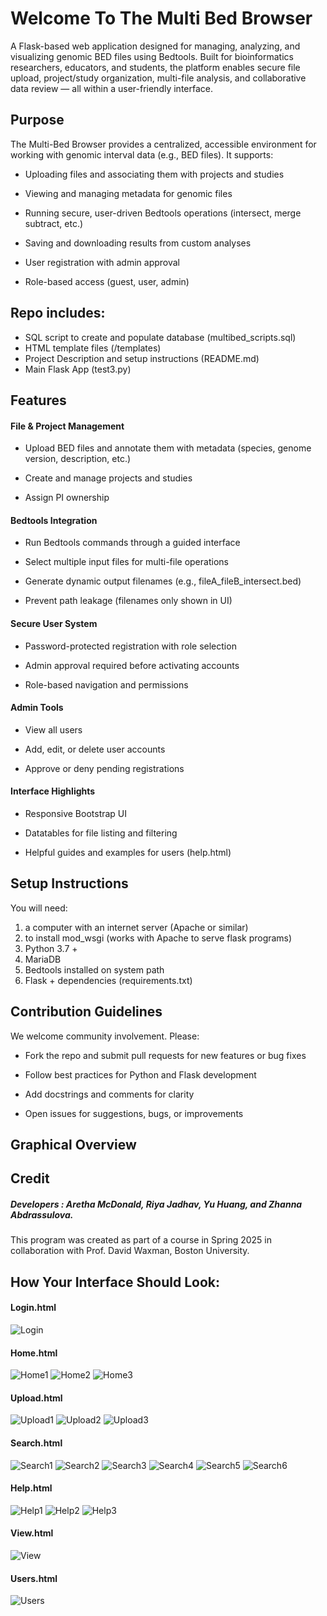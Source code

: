 # Welcome To The Multi Bed Browser

A Flask-based web application designed for managing, analyzing, and visualizing genomic BED files using Bedtools. Built for bioinformatics researchers, educators, and students, the platform enables secure file upload, project/study organization, multi-file analysis, and collaborative data review — all within a user-friendly interface.

## Purpose 

The Multi-Bed Browser provides a centralized, accessible environment for working with genomic interval data (e.g., BED files). It supports:

- Uploading files and associating them with projects and studies

- Viewing and managing metadata for genomic files

- Running secure, user-driven Bedtools operations (intersect, merge subtract, etc.)

- Saving and downloading results from custom analyses

- User registration with admin approval

- Role-based access (guest, user, admin)

## Repo includes:

- SQL script to create and populate database (multibed_scripts.sql)
- HTML template files (/templates)
- Project Description and setup instructions (README.md)
- Main Flask App (test3.py)


## Features

#### File & Project Management
- Upload BED files and annotate them with metadata (species, genome version, description, etc.)

- Create and manage projects and studies

- Assign PI ownership


#### Bedtools Integration
- Run Bedtools commands through a guided interface

- Select multiple input files for multi-file operations

- Generate dynamic output filenames (e.g., fileA_fileB_intersect.bed)

- Prevent path leakage (filenames only shown in UI)

#### Secure User System
- Password-protected registration with role selection

- Admin approval required before activating accounts

-  Role-based navigation and permissions


#### Admin Tools
- View all users

- Add, edit, or delete user accounts

- Approve or deny pending registrations

#### Interface Highlights

- Responsive Bootstrap UI

- Datatables for file listing and filtering

- Helpful guides and examples for users (help.html)


## Setup Instructions

You will need:

1. a computer with an internet server (Apache or similar)
2. to install mod_wsgi (works with Apache to serve flask programs)
3. Python 3.7 +
4. MariaDB 
5. Bedtools installed on system path
6. Flask + dependencies (requirements.txt)


## Contribution Guidelines
We welcome community involvement. Please:

- Fork the repo and submit pull requests for new features or bug fixes

- Follow best practices for Python and Flask development

- Add docstrings and comments for clarity

- Open issues for suggestions, bugs, or improvements

## Graphical Overview

## Credit 

##### Developers :  Aretha McDonald, Riya Jadhav, Yu Huang, and Zhanna Abdrassulova. 

This program was created as part of a course in Spring 2025 in collaboration with Prof. David Waxman, Boston University. 

## How Your Interface Should Look: 

#### Login.html
![Login](images/login.png)


#### Home.html
![Home1](images/home1.png)
![Home2](images/home2.png)
![Home3](images/home3.png)

#### Upload.html
![Upload1](images/upload1.png)
![Upload2](images/upload2.png)
![Upload3](images/upload3.png)

#### Search.html
![Search1](images/search1.png)
![Search2](images/search2.png)
![Search3](images/search3.png)
![Search4](images/search4.jpg)
![Search5](images/search5.jpg)
![Search6](images/search6.jpg)

#### Help.html
![Help1](images/help1.png)
![Help2](images/help2.png)
![Help3](images/help3.png)

#### View.html
![View](images/view.png)

#### Users.html
![Users](images/users.png)
